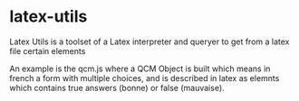# latex-utils

Latex Utils is a toolset of a Latex interpreter and queryer to get from a latex file certain elements

An example is the qcm.js where a QCM Object is built which means in french a form with multiple choices, and is described in latex as elemnts which contains true answers (bonne) or false (mauvaise).
